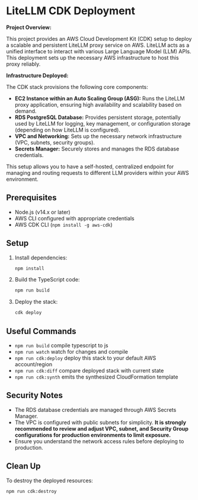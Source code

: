 # LiteLLM CDK Deployment

**Project Overview:**

This project provides an AWS Cloud Development Kit (CDK) setup to deploy a scalable and persistent LiteLLM proxy service on AWS. LiteLLM acts as a unified interface to interact with various Large Language Model (LLM) APIs. This deployment sets up the necessary AWS infrastructure to host this proxy reliably.

**Infrastructure Deployed:**

The CDK stack provisions the following core components:
- **EC2 Instance within an Auto Scaling Group (ASG):** Runs the LiteLLM proxy application, ensuring high availability and scalability based on demand.
- **RDS PostgreSQL Database:** Provides persistent storage, potentially used by LiteLLM for logging, key management, or configuration storage (depending on how LiteLLM is configured).
- **VPC and Networking:** Sets up the necessary network infrastructure (VPC, subnets, security groups).
- **Secrets Manager:** Securely stores and manages the RDS database credentials.

This setup allows you to have a self-hosted, centralized endpoint for managing and routing requests to different LLM providers within your AWS environment.

## Prerequisites

- Node.js (v14.x or later)
- AWS CLI configured with appropriate credentials
- AWS CDK CLI (`npm install -g aws-cdk`)

## Setup

1.  Install dependencies:
    ```bash
    npm install
    ```

2.  Build the TypeScript code:
    ```bash
    npm run build
    ```

3.  Deploy the stack:
    ```bash
    cdk deploy
    ```

## Useful Commands

*   `npm run build`           compile typescript to js
*   `npm run watch`           watch for changes and compile
*   `npm run cdk:deploy`      deploy this stack to your default AWS account/region
*   `npm run cdk:diff`        compare deployed stack with current state
*   `npm run cdk:synth`       emits the synthesized CloudFormation template

## Security Notes

- The RDS database credentials are managed through AWS Secrets Manager.
- The VPC is configured with public subnets for simplicity. **It is strongly recommended to review and adjust VPC, subnet, and Security Group configurations for production environments to limit exposure.**
- Ensure you understand the network access rules before deploying to production.

## Clean Up

To destroy the deployed resources:
```bash
npm run cdk:destroy
